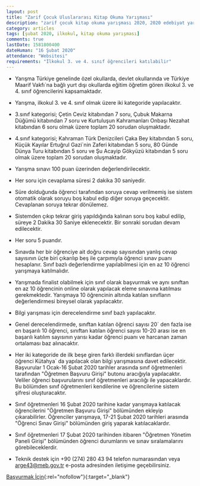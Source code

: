 ```yaml
---
layout: post
title: "Zarif Çocuk Uluslararası Kitap Okuma Yarışması"
description: "zarif çocuk kitap okuma yarışması 2020, 2020 edebiyat yarışmaları"
category: articles
tags: [şubat 2020, ilkokul, kitap okuma yarışması]
comments: true
lastDate: 1581800400
dateHuman: "16 Şubat 2020"
attendance: "Websitesi"
requirements: "İlkokul 3. ve 4. sınıf öğrencileri katılabilir"
---
```


- Yarışma Türkiye genelinde özel okullarda, devlet okullarında ve Türkiye Maarif Vakfı`na bağlı yurt dışı okullarda eğitim öğretim gören ilkokul 3. ve 4. sınıf öğrencilerini kapsamaktadır.
- Yarışma, ilkokul 3. ve 4. sınıf olmak üzere iki kategoride yapılacaktır.
- 3.sınıf kategorisi; Çetin Ceviz kitabından 7 soru, Çubuk Makarna Düğümü kitabından 7 soru ve Kurtuluşun Kahramanları Onbaşı Nezahat kitabından 6 soru olmak üzere toplam 20 sorudan oluşmaktadır.
- 4.sınıf kategorisi; Kahraman Türk Denizcileri Çaka Bey kitabından 5 soru, Küçük Kayılar Ertuğrul Gazi`nin Zaferi kitabından 5 soru, 80 Günde Dünya Turu kitabından 5 soru ve Şu Acayip Gökyüzü kitabından 5 soru olmak üzere toplam 20 sorudan oluşmaktadır.  

- Yarışma sınavı 100 puan üzerinden değerlendirilecektir.
- Her soru için cevaplama süresi 2 dakika 30 saniyedir.
- Süre dolduğunda öğrenci tarafından soruya cevap verilmemiş ise sistem otomatik olarak soruyu boş kabul edip diğer soruya geçecektir. Cevaplanan soruya tekrar dönülemez.
- Sistemden çıkıp tekrar giriş yapıldığında kalınan soru boş kabul edilip, süreye 2 Dakika 30 Saniye eklenecektir. Bir sonraki sorudan devam edilecektir.
- Her soru 5 puandır.
- Sınavda her bir öğrenciye ait doğru cevap sayısından yanlış cevap sayısının üçte biri çıkarılıp beş ile çarpımıyla öğrenci sınav puanı hesaplanır. Sınıf bazlı değerlendirme yapılabilmesi için en az 10 öğrenci yarışmaya katılmalıdır.
- Yarışmada finalist olabilmek için sınıf olarak başvurmak ve aynı sınıftan en az 10 öğrencinin online olarak yapılacak eleme sınavına katılması gerekmektedir. Yarışmaya 10 öğrencinin altında katılan sınıfların değerlendirmesi bireysel olarak yapılacaktır.
- Bilgi yarışması için derecelendirme sınıf bazlı yapılacaktır.
- Genel derecelendirmede, sınıftan katılan öğrenci sayısı 20` den fazla ise en başarılı 10 öğrenci, sınıftan katılan öğrenci sayısı 10-20 arası ise en başarılı katılım sayısının yarısı kadar öğrenci puanı ve harcanan zaman ortalaması baz alınacaktır.
- Her iki kategoride de ilk beşe giren farklı illerdeki sınıflardan üçer öğrenci Kütahya` da yapılacak olan bilgi yarışmasına davet edilecektir.
Başvurular 1 Ocak-16 Şubat 2020 tarihler arasında sınıf öğretmenleri tarafından "Öğretmen Başvuru Girişi" butonu aracığıyla yapılacaktır. Veliler öğrenci başvurularını sınıf öğretmenleri aracılığı ile yapacaklardır. Bu bölümden sınıf öğretmenleri kendilerine ve öğrencilerine sistem şifresi oluşturacaktır.
- Sınıf öğretmenleri 16 Şubat 2020 tarihine kadar yarışmaya katılacak öğrencilerini "Öğretmen Başvuru Girişi" bölümünden ekleyip çıkarabilirler.
Öğrenciler yarışmaya, 17-21 Şubat 2020 tarihleri arasında "Öğrenci Sınav Girişi" bölümünden giriş yaparak katılacaklardır.
- Sınıf öğretmenleri 17 Şubat 2020 tarihinden itibaren "Öğretmen Yönetim Paneli Girişi" bölümünden öğrenci durumlarını ve sınav sıralamalarını görebileceklerdir.
- Teknik destek için +90 (274) 280 43 94 telefon numarasından veya arge43@meb.gov.tr e-posta adresinden iletişime geçebilirsiniz.

[Başvurmak İçin](http://zarifcocuk.meb.gov.tr/?ref=edebiyatyarismalari.com){:rel="nofollow"}{:target="_blank"}